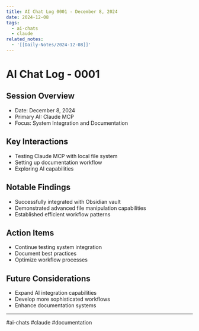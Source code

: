 ```yaml
---
title: AI Chat Log 0001 - December 8, 2024
date: 2024-12-08
tags:
  - ai-chats
  - claude
related_notes:
  - '[[Daily-Notes/2024-12-08]]'
---
```


# AI Chat Log - 0001

## Session Overview
- Date: December 8, 2024
- Primary AI: Claude MCP
- Focus: System Integration and Documentation

## Key Interactions
- Testing Claude MCP with local file system
- Setting up documentation workflow
- Exploring AI capabilities

## Notable Findings
- Successfully integrated with Obsidian vault
- Demonstrated advanced file manipulation capabilities
- Established efficient workflow patterns

## Action Items
- Continue testing system integration
- Document best practices
- Optimize workflow processes

## Future Considerations
- Expand AI integration capabilities
- Develop more sophisticated workflows
- Enhance documentation systems

---

#ai-chats #claude #documentation
